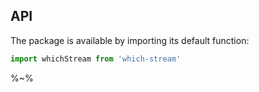 ## API

The package is available by importing its default function:

```js
import whichStream from 'which-stream'
```

<Externs namespace="_whichStream"/>

%~%